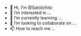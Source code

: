 - 👋 Hi, I’m @SatoIchito
- 👀 I’m interested in ...
- 🌱 I’m currently learning ...
- 💞️ I’m looking to collaborate on ...
- 📫 How to reach me ...

<!---
SatoIchito/SatoIchito is a ✨ special ✨ repository because its `README.md` (this file) appears on your GitHub profile.
You can click the Preview link to take a look at your changes.
--->
